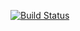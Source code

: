 [![Build Status](https://github.com/ericminio/testing/actions/workflows/tests.yml/badge.svg)](https://github.com/ericminio/testing/actions)
